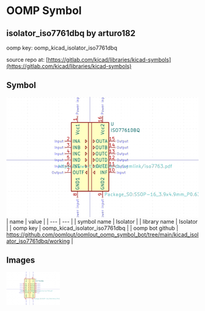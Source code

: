 # OOMP Symbol  
## isolator_iso7761dbq  by arturo182  
  
oomp key: oomp_kicad_isolator_iso7761dbq  
  
source repo at: [https://gitlab.com/kicad/libraries/kicad-symbols](https://gitlab.com/kicad/libraries/kicad-symbols)  
## Symbol  
  
[![working.png](working_600.png)](working.png)  
| name | value | 
| --- | --- | 
| symbol name | Isolator | 
| library name | Isolator | 
| oomp key | oomp_kicad_isolator_iso7761dbq | 
| oomp bot github | https://github.com/oomlout/oomlout_oomp_symbol_bot/tree/main/kicad_isolator_iso7761dbq/working | 
## Images  
  
[![working.png](working_140.png)](working.png)  

